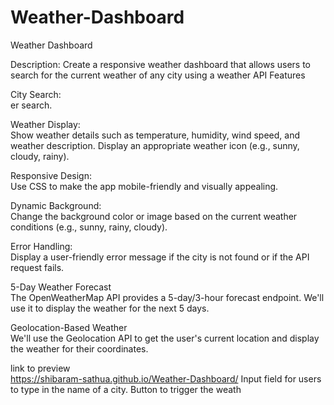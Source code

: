 # Weather-Dashboard
Weather Dashboard 

Description: Create a responsive weather dashboard that allows users to search for the current weather of any city using a weather API
Features

City Search:
<br>er search.

Weather Display:
<br>
Show weather details such as temperature, humidity, wind speed, and weather description.
Display an appropriate weather icon (e.g., sunny, cloudy, rainy).

Responsive Design:
<br>
Use CSS to make the app mobile-friendly and visually appealing.

Dynamic Background:
<br>
Change the background color or image based on the current weather conditions (e.g., sunny, rainy, cloudy).

Error Handling:
<br>
Display a user-friendly error message if the city is not found or if the API request fails.

5-Day Weather Forecast
<br>
The OpenWeatherMap API provides a 5-day/3-hour forecast endpoint. We'll use it to display the weather for the next 5 days.

Geolocation-Based Weather
<br>
We'll use the Geolocation API to get the user's current location and display the weather for their coordinates.

link to preview
<br>
<a href="https://shibaram-sathua.github.io/Weather-Dashboard/" type="_blank">https://shibaram-sathua.github.io/Weather-Dashboard/</a>
Input field for users to type in the name of a city.
Button to trigger the weath
